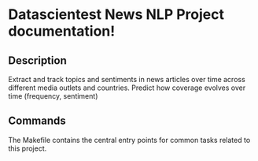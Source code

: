 # Datascientest News NLP Project documentation!

## Description

Extract and track topics and sentiments in news articles over time across different media outlets and countries. Predict how coverage evolves over time (frequency, sentiment)

## Commands

The Makefile contains the central entry points for common tasks related to this project.

